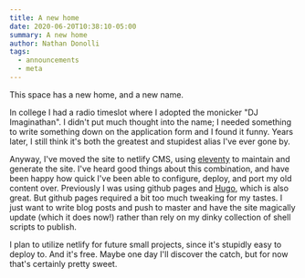 ```yaml
---
title: A new home
date: 2020-06-20T10:38:10-05:00
summary: A new home
author: Nathan Donolli
tags:
  - announcements
  - meta
---
```


This space has a new home, and a new name.

In college I had a radio timeslot where I adopted the monicker "DJ Imaginathan".  I didn't put much thought into the name; I needed something to write something down on the application form and I found it funny.  Years later, I still think it's both the greatest and stupidest alias I've ever gone by.

Anyway, I've moved the site to netlify CMS, using [eleventy](https://www.11ty.dev/) to maintain and generate the site.  I've heard good things about this combination, and have been happy how quick I've been able to configure, deploy, and port my old content over.  Previously I was using github pages and [Hugo](https://gohugo.io/), which is also great.  But github pages required a bit too much tweaking for my tastes.  I just want to write blog posts and push to master and have the site magically update (which it does now!) rather than rely on my dinky collection of shell scripts to publish.

I plan to utilize netlify for future small projects, since it's stupidly easy to deploy to.  And it's free.  Maybe one day I'll discover the catch, but for now that's certainly pretty sweet. 